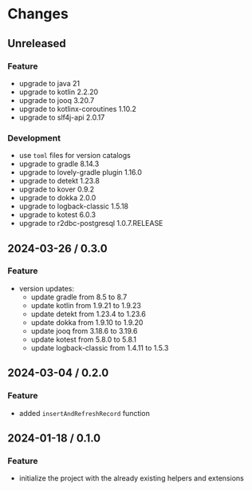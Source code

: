 # Changes

## Unreleased

### Feature

- upgrade to java 21
- upgrade to kotlin 2.2.20
- upgrade to jooq 3.20.7
- upgrade to kotlinx-coroutines 1.10.2
- upgrade to slf4j-api 2.0.17

### Development

- use `toml` files for version catalogs
- upgrade to gradle 8.14.3
- upgrade to lovely-gradle plugin 1.16.0
- upgrade to detekt 1.23.8
- upgrade to kover 0.9.2
- upgrade to dokka 2.0.0
- upgrade to logback-classic 1.5.18
- upgrade to kotest 6.0.3
- upgrade to r2dbc-postgresql 1.0.7.RELEASE

## 2024-03-26 / 0.3.0

### Feature

- version updates:
  - update gradle from 8.5 to 8.7
  - update kotlin from 1.9.21 to 1.9.23
  - update detekt from 1.23.4 to 1.23.6
  - update dokka from 1.9.10 to 1.9.20
  - update jooq from 3.18.6 to 3.19.6
  - update kotest from 5.8.0 to 5.8.1
  - update logback-classic from 1.4.11 to 1.5.3

## 2024-03-04 / 0.2.0

### Feature

- added `insertAndRefreshRecord` function

## 2024-01-18 / 0.1.0

### Feature

- initialize the project with the already existing helpers and extensions
